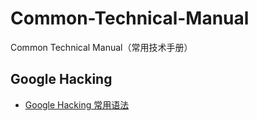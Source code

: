 # Common-Technical-Manual

Common Technical Manual（常用技术手册）

## Google Hacking

- [Google Hacking 常用语法](/google-hacking/Google-Hacking-常用语法.md)

